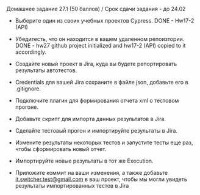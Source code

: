 Домашнее задание 27.1 (50 баллов) / Срок сдачи задания - до 24.02

- Выберите один из своих учебных проектов Сypress. DONE - Hw17-2 (API)
- Убедитесть, что он находится в вашем удаленном репоизтории. DONE - hw27 github project initialized and hw17-2 (API) copied to it accordingly.

- Создайте новый проект в Jira, куда вы будете репортировать результаты автотестов.
- Сredentials для вашей Jira сохраните в файле json, добавьте его в .gitignore.
- Подключите плагин для формирования отчета xml о тестовом прогоне.
- Добавьте скрипт для импорта данных результатов в Jira.
- Сделайте тестовый прогон и импортируйте результаты в Jira.
- Измените результаты некоторых тестов и запустите тесты еще раз, чтобы сформировать новый отчет.
- Импортируйте новые результаты в тот же Execution.
- Приложите коммит на ваши изменения, а также добавьте it.switcher.test@gmail.com в ваш проект, чтобы мы могли увидеть результаты импортированных тестов в Jira